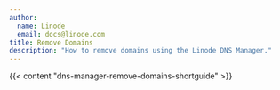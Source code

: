 ```yaml
---
author:
  name: Linode
  email: docs@linode.com
title: Remove Domains
description: "How to remove domains using the Linode DNS Manager."
---
```


{{< content "dns-manager-remove-domains-shortguide" >}}
